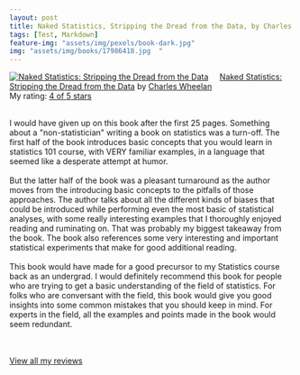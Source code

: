 ```yaml
---
layout: post
title: Naked Statistics, Stripping the Dread from the Data, by Charles Wheelan             
tags: [Test, Markdown]
feature-img: "assets/img/pexels/book-dark.jpg"             
img: "assets/img/books/17986418.jpg  "
---
```

             
<a href= "https://www.goodreads.com/book/show/17986418-naked-statistics" style= "float: left; padding-right: 20px"><img border="0" alt= "Naked Statistics: Stripping the Dread from the Data" src= "https://images.gr-assets.com/books/1395613778m/17986418.jpg" /></a><a href="https://www.goodreads.com/book/show/17986418-naked-statistics">Naked Statistics: Stripping the Dread from the Data</a> by <a href="https://www.goodreads.com/author/show/18704.Charles_Wheelan">Charles Wheelan</a><br/> My rating: <a href="https://www.goodreads.com/review/show/1934972171"> 4 of 5 stars</a><br /><br />


I would have given up on this book after the first 25 pages. Something about a "non-statistician" writing a book on statistics was a turn-off. The first half of the book introduces basic concepts that you would learn in statistics 101 course, with VERY familiar examples, in a language that seemed like a desperate attempt at humor. <br /><br />But the latter half of the book was a pleasant turnaround as the author moves from the introducing basic concepts to the pitfalls of those approaches. The author talks about all the different kinds of biases that could be introduced while performing even the most basic of statistical analyses, with some really interesting examples that I thoroughly enjoyed reading and ruminating on. That was probably my biggest takeaway from the book. The book also references some very interesting and important statistical experiments that make for good additional reading. <br /><br />This book would have made for a good precursor to my Statistics course back as an undergrad. I would definitely recommend this book for people who are trying to get a basic understanding of the field of statistics. For folks who are conversant with the field, this book would give you good insights into some common mistakes that you should keep in mind. For experts in the field, all the examples and points made in the book would seem redundant.

<br/><br/><a href="https://www.goodreads.com/review/list/16616412-nandita-damaraju">View all my reviews</a>